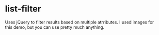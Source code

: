 list-filter
===========

Uses jQuery to filter results based on multiple atrributes. I used images for this demo, but you can use pretty much anything.
